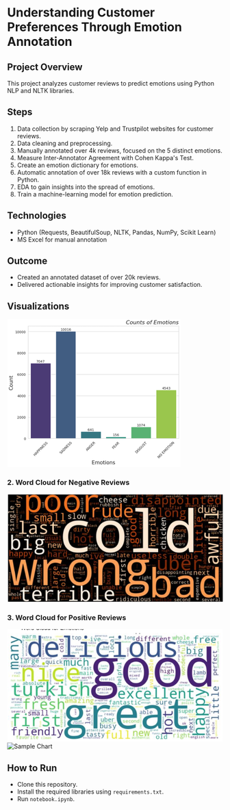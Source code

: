 # Understanding Customer Preferences Through Emotion Annotation
## Project Overview
This project analyzes customer reviews to predict emotions using Python NLP and NLTK libraries.

## Steps
1. Data collection by scraping Yelp and Trustpilot websites for customer reviews.
2. Data cleaning and preprocessing.
3. Manually annotated over 4k reviews, focused on the 5 distinct emotions.
4. Measure Inter-Annotator Agreement with Cohen Kappa's Test.
5. Create an emotion dictionary for emotions.
6. Automatic annotation of over 18k reviews with a custom function in Python.
7. EDA to gain insights into the spread of emotions.
8. Train a machine-learning model for emotion prediction.

## Technologies
- Python (Requests, BeautifulSoup, NLTK, Pandas, NumPy, Scikit Learn)
- MS Excel for manual annotation

## Outcome
- Created an annotated dataset of over 20k reviews.
- Delivered actionable insights for improving customer satisfaction.

## Visualizations
![Emotion Distribution](
Emotion%20Distribution.png)

### 2. Word Cloud for Negative Reviews
![Word Cloud for Negative Reviews](Word%20Cloud%20for%20Negative%20Reviews.png)

### 3. Word Cloud for Positive Reviews
![Word Cloud for Positive Reviews](Word%20Cloud%20for%20Positive%20Reviews.png)
![Sample Chart](path/to/your/chart.png)

## How to Run
- Clone this repository.
- Install the required libraries using `requirements.txt`.
- Run `notebook.ipynb`.

